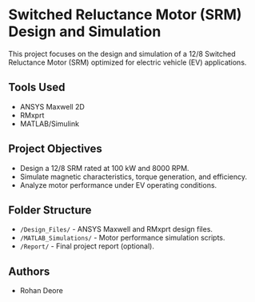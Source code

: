 # Switched Reluctance Motor (SRM) Design and Simulation

This project focuses on the design and simulation of a 12/8 Switched Reluctance Motor (SRM) optimized for electric vehicle (EV) applications.

## Tools Used
- ANSYS Maxwell 2D
- RMxprt
- MATLAB/Simulink

## Project Objectives
- Design a 12/8 SRM rated at 100 kW and 8000 RPM.
- Simulate magnetic characteristics, torque generation, and efficiency.
- Analyze motor performance under EV operating conditions.

## Folder Structure
- `/Design_Files/` - ANSYS Maxwell and RMxprt design files.
- `/MATLAB_Simulations/` - Motor performance simulation scripts.
- `/Report/` - Final project report (optional).

## Authors
- Rohan Deore

